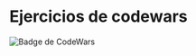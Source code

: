 # Ejercicios de codewars

 ![Badge de CodeWars](https://www.codewars.com/users/JuanPerdomo00/badges/small)

